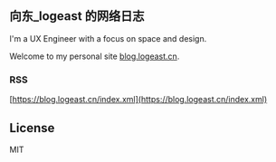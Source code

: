 ## 向东_logeast 的网络日志

I'm a UX Engineer with a focus on space and design.

Welcome to my personal site [blog.logeast.cn](https://blog.logeast.cn/).

### RSS

[https://blog.logeast.cn/index.xml](https://blog.logeast.cn/index.xml)

## License

MIT
